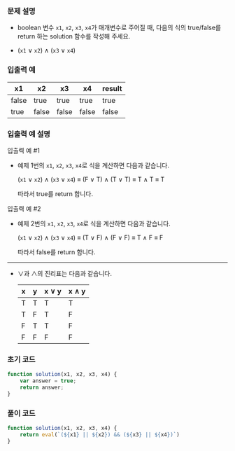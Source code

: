 ### 문제 설명

- boolean 변수 `x1`, `x2`, `x3`, `x4`가 매개변수로 주어질 때, 다음의 식의 true/false를 return 하는 solution 함수를 작성해 주세요.

- (`x1` ∨ `x2`) ∧ (`x3` ∨ `x4`)

### 입출력 예

| x1 | x2 | x3 | x4 | result |
| --- | --- | --- | --- | --- |
| false | true | true | true | true |
| true | false | false | false | false |

### 입출력 예 설명

입출력 예 #1
- 예제 1번의 `x1`, `x2`, `x3`, `x4`로 식을 계산하면 다음과 같습니다.
    
    (`x1` ∨ `x2`) ∧ (`x3` ∨ `x4`) ≡ (F ∨ T) ∧ (T ∨ T) ≡ T ∧ T ≡ T
    
    따라서 true를 return 합니다.
    

입출력 예 #2
- 예제 2번의 `x1`, `x2`, `x3`, `x4`로 식을 계산하면 다음과 같습니다.
    
    (`x1` ∨ `x2`) ∧ (`x3` ∨ `x4`) ≡ (T ∨ F) ∧ (F ∨ F) ≡ T ∧ F ≡ F
    
    따라서 false를 return 합니다.
    

---

- ∨과 ∧의 진리표는 다음과 같습니다.
    
    
    | x | y | x ∨ y | x ∧ y |
    | --- | --- | --- | --- |
    | T | T | T | T |
    | T | F | T | F |
    | F | T | T | F |
    | F | F | F | F |

### 초기 코드

```jsx
function solution(x1, x2, x3, x4) {
    var answer = true;
    return answer;
}
```

### 풀이 코드

```jsx
function solution(x1, x2, x3, x4) {
    return eval(`(${x1} || ${x2}) && (${x3} || ${x4})`)
}
```